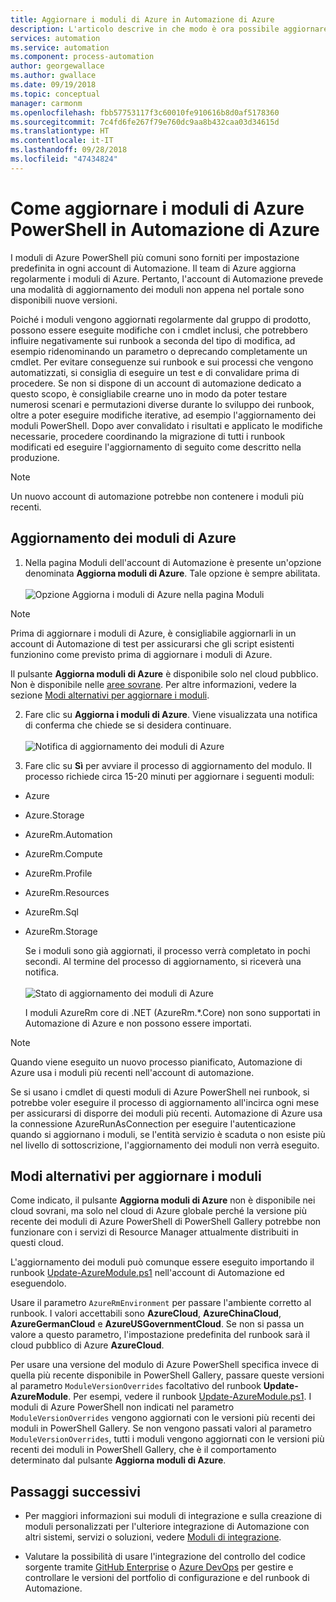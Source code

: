 ```yaml
---
title: Aggiornare i moduli di Azure in Automazione di Azure
description: L'articolo descrive in che modo è ora possibile aggiornare i moduli di Azure PowerShell comuni disponibili per impostazione predefinita in Automazione di Azure.
services: automation
ms.service: automation
ms.component: process-automation
author: georgewallace
ms.author: gwallace
ms.date: 09/19/2018
ms.topic: conceptual
manager: carmonm
ms.openlocfilehash: fbb57753117f3c60010fe910616b8d0af5178360
ms.sourcegitcommit: 7c4fd6fe267f79e760dc9aa8b432caa03d34615d
ms.translationtype: HT
ms.contentlocale: it-IT
ms.lasthandoff: 09/28/2018
ms.locfileid: "47434824"
---
```

# <a name="how-to-update-azure-powershell-modules-in-azure-automation"></a>Come aggiornare i moduli di Azure PowerShell in Automazione di Azure

I moduli di Azure PowerShell più comuni sono forniti per impostazione predefinita in ogni account di Automazione. Il team di Azure aggiorna regolarmente i moduli di Azure. Pertanto, l'account di Automazione prevede una modalità di aggiornamento dei moduli non appena nel portale sono disponibili nuove versioni.

Poiché i moduli vengono aggiornati regolarmente dal gruppo di prodotto, possono essere eseguite modifiche con i cmdlet inclusi, che potrebbero influire negativamente sui runbook a seconda del tipo di modifica, ad esempio ridenominando un parametro o deprecando completamente un cmdlet. Per evitare conseguenze sui runbook e sui processi che vengono automatizzati, si consiglia di eseguire un test e di convalidare prima di procedere. Se non si dispone di un account di automazione dedicato a questo scopo, è consigliabile crearne uno in modo da poter testare numerosi scenari e permutazioni diverse durante lo sviluppo dei runbook, oltre a poter eseguire modifiche iterative, ad esempio l'aggiornamento dei moduli PowerShell. Dopo aver convalidato i risultati e applicato le modifiche necessarie, procedere coordinando la migrazione di tutti i runbook modificati ed eseguire l'aggiornamento di seguito come descritto nella produzione.

> [!NOTE]
> Un nuovo account di automazione potrebbe non contenere i moduli più recenti.

## <a name="updating-azure-modules"></a>Aggiornamento dei moduli di Azure

1. Nella pagina Moduli dell'account di Automazione è presente un'opzione denominata **Aggiorna moduli di Azure**. Tale opzione è sempre abilitata.<br><br> ![Opzione Aggiorna i moduli di Azure nella pagina Moduli](media/automation-update-azure-modules/automation-update-azure-modules-option.png)

  > [!NOTE]
  > Prima di aggiornare i moduli di Azure, è consigliabile aggiornarli in un account di Automazione di test per assicurarsi che gli script esistenti funzionino come previsto prima di aggiornare i moduli di Azure.
  >
  > Il pulsante **Aggiorna moduli di Azure** è disponibile solo nel cloud pubblico. Non è disponibile nelle [aree sovrane](https://azure.microsoft.com/global-infrastructure/). Per altre informazioni, vedere la sezione [Modi alternativi per aggiornare i moduli](#alternative-ways-to-update-your-modules).


2. Fare clic su **Aggiorna i moduli di Azure**. Viene visualizzata una notifica di conferma che chiede se si desidera continuare.<br><br> ![Notifica di aggiornamento dei moduli di Azure](media/automation-update-azure-modules/automation-update-azure-modules-popup.png)

3. Fare clic su **Sì** per avviare il processo di aggiornamento del modulo. Il processo richiede circa 15-20 minuti per aggiornare i seguenti moduli:

  * Azure
  * Azure.Storage
  * AzureRm.Automation
  * AzureRm.Compute
  * AzureRm.Profile
  * AzureRm.Resources
  * AzureRm.Sql
  * AzureRm.Storage

    Se i moduli sono già aggiornati, il processo verrà completato in pochi secondi. Al termine del processo di aggiornamento, si riceverà una notifica.<br><br> ![Stato di aggiornamento dei moduli di Azure](media/automation-update-azure-modules/automation-update-azure-modules-updatestatus.png)

    I moduli AzureRm core di .NET (AzureRm.*.Core) non sono supportati in Automazione di Azure e non possono essere importati.

> [!NOTE]
> Quando viene eseguito un nuovo processo pianificato, Automazione di Azure usa i moduli più recenti nell'account di automazione.  

Se si usano i cmdlet di questi moduli di Azure PowerShell nei runbook, si potrebbe voler eseguire il processo di aggiornamento all'incirca ogni mese per assicurarsi di disporre dei moduli più recenti. Automazione di Azure usa la connessione AzureRunAsConnection per eseguire l'autenticazione quando si aggiornano i moduli, se l'entità servizio è scaduta o non esiste più nel livello di sottoscrizione, l'aggiornamento dei moduli non verrà eseguito.

## <a name="alternative-ways-to-update-your-modules"></a>Modi alternativi per aggiornare i moduli

Come indicato, il pulsante **Aggiorna moduli di Azure** non è disponibile nei cloud sovrani, ma solo nel cloud di Azure globale perché la versione più recente dei moduli di Azure PowerShell di PowerShell Gallery potrebbe non funzionare con i servizi di Resource Manager attualmente distribuiti in questi cloud.

L'aggiornamento dei moduli può comunque essere eseguito importando il runbook [Update-AzureModule.ps1](https://github.com/azureautomation/runbooks/blob/master/Utility/ARM/Update-AzureModule.ps1) nell'account di Automazione ed eseguendolo.

Usare il parametro `AzureRmEnvironment` per passare l'ambiente corretto al runbook.  I valori accettabili sono **AzureCloud**, **AzureChinaCloud**, **AzureGermanCloud** e **AzureUSGovernmentCloud**. Se non si passa un valore a questo parametro, l'impostazione predefinita del runbook sarà il cloud pubblico di Azure **AzureCloud**.

Per usare una versione del modulo di Azure PowerShell specifica invece di quella più recente disponibile in PowerShell Gallery, passare queste versioni al parametro `ModuleVersionOverrides` facoltativo del runbook **Update-AzureModule**. Per esempi, vedere il runbook [Update-AzureModule.ps1](https://github.com/azureautomation/runbooks/blob/master/Utility/ARM/Update-AzureModule.ps1). I moduli di Azure PowerShell non indicati nel parametro `ModuleVersionOverrides` vengono aggiornati con le versioni più recenti dei moduli in PowerShell Gallery. Se non vengono passati valori al parametro `ModuleVersionOverrides`, tutti i moduli vengono aggiornati con le versioni più recenti dei moduli in PowerShell Gallery, che è il comportamento determinato dal pulsante **Aggiorna moduli di Azure**.

## <a name="next-steps"></a>Passaggi successivi

* Per maggiori informazioni sui moduli di integrazione e sulla creazione di moduli personalizzati per l'ulteriore integrazione di Automazione con altri sistemi, servizi o soluzioni, vedere [Moduli di integrazione](automation-integration-modules.md).

* Valutare la possibilità di usare l'integrazione del controllo del codice sorgente tramite [GitHub Enterprise](automation-scenario-source-control-integration-with-github-ent.md) o [Azure DevOps](automation-scenario-source-control-integration-with-vsts.md) per gestire e controllare le versioni del portfolio di configurazione e del runbook di Automazione.  
